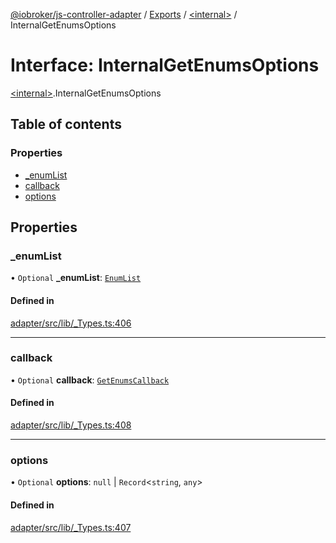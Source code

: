 [@iobroker/js-controller-adapter](../README.md) / [Exports](../modules.md) / [\<internal\>](../modules/internal_.md) / InternalGetEnumsOptions

# Interface: InternalGetEnumsOptions

[\<internal\>](../modules/internal_.md).InternalGetEnumsOptions

## Table of contents

### Properties

- [\_enumList](internal_.InternalGetEnumsOptions.md#_enumlist)
- [callback](internal_.InternalGetEnumsOptions.md#callback)
- [options](internal_.InternalGetEnumsOptions.md#options)

## Properties

### \_enumList

• `Optional` **\_enumList**: [`EnumList`](../modules/internal_.md#enumlist)

#### Defined in

[adapter/src/lib/_Types.ts:406](https://github.com/ioBroker/ioBroker.js-controller/blob/9b71d3242/packages/adapter/src/lib/_Types.ts#L406)

___

### callback

• `Optional` **callback**: [`GetEnumsCallback`](../modules/internal_.md#getenumscallback)

#### Defined in

[adapter/src/lib/_Types.ts:408](https://github.com/ioBroker/ioBroker.js-controller/blob/9b71d3242/packages/adapter/src/lib/_Types.ts#L408)

___

### options

• `Optional` **options**: ``null`` \| `Record`\<`string`, `any`\>

#### Defined in

[adapter/src/lib/_Types.ts:407](https://github.com/ioBroker/ioBroker.js-controller/blob/9b71d3242/packages/adapter/src/lib/_Types.ts#L407)
